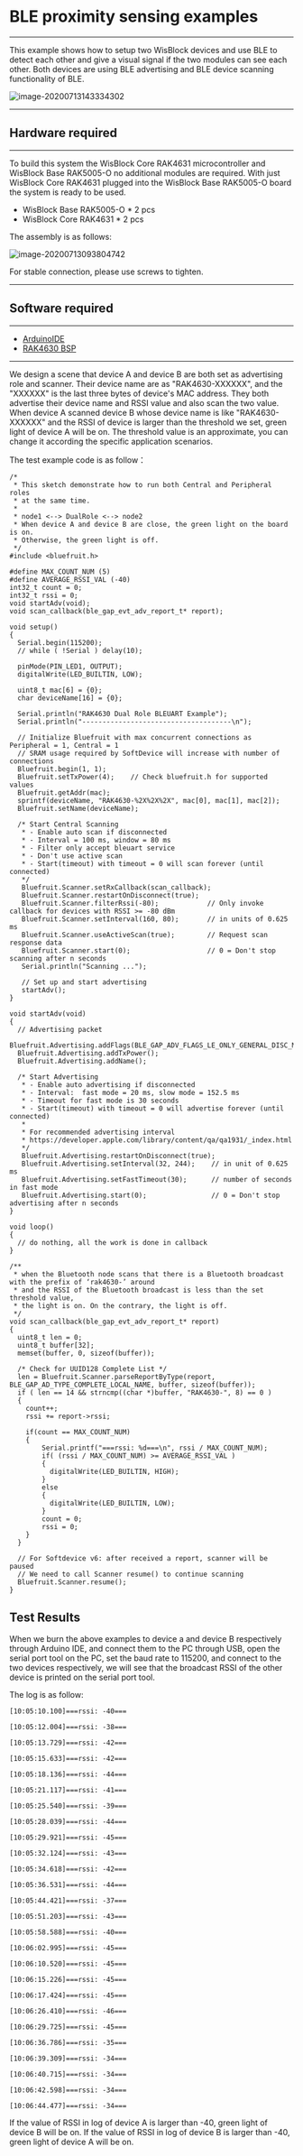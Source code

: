 # BLE proximity sensing examples
----
This example shows how to setup two WisBlock devices and use BLE to detect each other and give a visual signal if the two modules can see each other.     Both devices are using BLE advertising and BLE device scanning functionality of BLE. 

![image-20200713143334302](images/image-20200713143334302.png)

----
## Hardware required

----
To build this system the WisBlock Core RAK4631 microcontroller and WisBlock Base RAK5005-O no additional modules are required. With just WisBlock Core RAK4631 plugged into the WisBlock Base RAK5005-O board the system is ready to be used.

- WisBlock Base RAK5005-O  \*    2 pcs
- WisBlock Core RAK4631  \*    2 pcs

The assembly is as follows:

![image-20200713093804742](images/image-20200713093804742.png)

For stable connection, please use screws to tighten.

----
## Software required
----

- [ArduinoIDE](https://www.arduino.cc/en/Main/Software)    
- [RAK4630 BSP](/BSP/)

----

We design a scene that device A and device B are both set as advertising role and scanner. Their device name are as "RAK4630-XXXXXX", and the "XXXXXX" is the last three bytes of device's MAC address. They both advertise their device name and RSSI value and also scan the two value. When device A scanned device B whose device name is like "RAK4630-XXXXXX" and the RSSI of device is larger than the threshold we set, green light of device A  will be on. The threshold value is an approximate, you can change it according the specific application scenarios.

The test example code is as follow：

```
/*
 * This sketch demonstrate how to run both Central and Peripheral roles
 * at the same time.
 *
 * node1 <--> DualRole <--> node2
 * When device A and device B are close, the green light on the board is on.
 * Otherwise, the green light is off.
 */
#include <bluefruit.h>

#define MAX_COUNT_NUM (5)
#define AVERAGE_RSSI_VAL (-40)
int32_t count = 0;
int32_t rssi = 0;
void startAdv(void);
void scan_callback(ble_gap_evt_adv_report_t* report);

void setup()
{
  Serial.begin(115200);
  // while ( !Serial ) delay(10);

  pinMode(PIN_LED1, OUTPUT);
  digitalWrite(LED_BUILTIN, LOW);

  uint8_t mac[6] = {0};
  char deviceName[16] = {0};

  Serial.println("RAK4630 Dual Role BLEUART Example");
  Serial.println("-------------------------------------\n");

  // Initialize Bluefruit with max concurrent connections as Peripheral = 1, Central = 1
  // SRAM usage required by SoftDevice will increase with number of connections
  Bluefruit.begin(1, 1);
  Bluefruit.setTxPower(4);    // Check bluefruit.h for supported values
  Bluefruit.getAddr(mac);
  sprintf(deviceName, "RAK4630-%2X%2X%2X", mac[0], mac[1], mac[2]);
  Bluefruit.setName(deviceName);

  /* Start Central Scanning
   * - Enable auto scan if disconnected
   * - Interval = 100 ms, window = 80 ms
   * - Filter only accept bleuart service
   * - Don't use active scan
   * - Start(timeout) with timeout = 0 will scan forever (until connected)
   */
   Bluefruit.Scanner.setRxCallback(scan_callback);
   Bluefruit.Scanner.restartOnDisconnect(true);
   Bluefruit.Scanner.filterRssi(-80);            // Only invoke callback for devices with RSSI >= -80 dBm
   Bluefruit.Scanner.setInterval(160, 80);       // in units of 0.625 ms
   Bluefruit.Scanner.useActiveScan(true);        // Request scan response data
   Bluefruit.Scanner.start(0);                   // 0 = Don't stop scanning after n seconds
   Serial.println("Scanning ...");

   // Set up and start advertising
   startAdv();
}

void startAdv(void)
{
  // Advertising packet
  Bluefruit.Advertising.addFlags(BLE_GAP_ADV_FLAGS_LE_ONLY_GENERAL_DISC_MODE);
  Bluefruit.Advertising.addTxPower();
  Bluefruit.Advertising.addName();

  /* Start Advertising
   * - Enable auto advertising if disconnected
   * - Interval:  fast mode = 20 ms, slow mode = 152.5 ms
   * - Timeout for fast mode is 30 seconds
   * - Start(timeout) with timeout = 0 will advertise forever (until connected)
   *
   * For recommended advertising interval
   * https://developer.apple.com/library/content/qa/qa1931/_index.html
   */
   Bluefruit.Advertising.restartOnDisconnect(true);
   Bluefruit.Advertising.setInterval(32, 244);    // in unit of 0.625 ms
   Bluefruit.Advertising.setFastTimeout(30);      // number of seconds in fast mode
   Bluefruit.Advertising.start(0);                // 0 = Don't stop advertising after n seconds
}

void loop()
{
  // do nothing, all the work is done in callback
}

/**
 * when the Bluetooth node scans that there is a Bluetooth broadcast with the prefix of ‘rak4630-’ around
 * and the RSSI of the Bluetooth broadcast is less than the set threshold value,
 * the light is on. On the contrary, the light is off.
 */
void scan_callback(ble_gap_evt_adv_report_t* report)
{
  uint8_t len = 0;
  uint8_t buffer[32];
  memset(buffer, 0, sizeof(buffer));

  /* Check for UUID128 Complete List */
  len = Bluefruit.Scanner.parseReportByType(report, BLE_GAP_AD_TYPE_COMPLETE_LOCAL_NAME, buffer, sizeof(buffer));
  if ( len == 14 && strncmp((char *)buffer, "RAK4630-", 8) == 0 )
  {
    count++;
    rssi += report->rssi;

    if(count == MAX_COUNT_NUM)
    {
        Serial.printf("===rssi: %d===\n", rssi / MAX_COUNT_NUM);
        if( (rssi / MAX_COUNT_NUM) >= AVERAGE_RSSI_VAL )
        {
          digitalWrite(LED_BUILTIN, HIGH);
        }
        else
        {
          digitalWrite(LED_BUILTIN, LOW);
        }
        count = 0;
        rssi = 0;
    }
  }

  // For Softdevice v6: after received a report, scanner will be paused
  // We need to call Scanner resume() to continue scanning
  Bluefruit.Scanner.resume();
}
```



## Test Results

When we burn the above examples to device a and device B respectively through Arduino IDE, and connect them to the PC through USB, open the serial port tool on the PC, set the baud rate to 115200, and connect to the two devices respectively, we will see that the broadcast RSSI of the other device is printed on the serial port tool. 

The log is as follow:

```
[10:05:10.100]===rssi: -40===

[10:05:12.004]===rssi: -38===

[10:05:13.729]===rssi: -42===

[10:05:15.633]===rssi: -42===

[10:05:18.136]===rssi: -44===

[10:05:21.117]===rssi: -41===

[10:05:25.540]===rssi: -39===

[10:05:28.039]===rssi: -44===

[10:05:29.921]===rssi: -45===

[10:05:32.124]===rssi: -43===

[10:05:34.618]===rssi: -42===

[10:05:36.531]===rssi: -44===

[10:05:44.421]===rssi: -37===

[10:05:51.203]===rssi: -43===

[10:05:58.588]===rssi: -40===

[10:06:02.995]===rssi: -45===

[10:06:10.520]===rssi: -45===

[10:06:15.226]===rssi: -45===

[10:06:17.424]===rssi: -45===

[10:06:26.410]===rssi: -46===

[10:06:29.725]===rssi: -45===

[10:06:36.786]===rssi: -35===

[10:06:39.309]===rssi: -34===

[10:06:40.715]===rssi: -34===

[10:06:42.598]===rssi: -34===

[10:06:44.477]===rssi: -34===
```

If the value of RSSI in log of device A is larger than -40, green light of device B will be on. If the value of RSSI in log of device B is larger than -40, green light of device A will be on.








